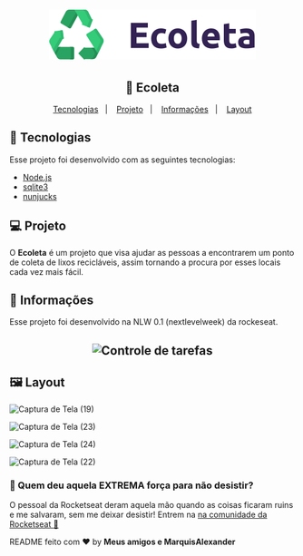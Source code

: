 <h1 align="center">
    <img alt="Ecoleta" src="https://github.com/MarquisAlexander/Ecoleta/blob/master/frontend/public/assets/logo.svg" />
</h1>

<h2 align="center">
  <!--<img alt="Ecoleta" src="https://github.com/MarquisAlexander/Ecoleta/blob/master/frontend/public/assets/logo.svg" width="200px" />-->
  🚀 Ecoleta
</h2>

<p align="center">
  <a href="#rocket-tecnologias">Tecnologias</a>&nbsp;&nbsp;&nbsp;|&nbsp;&nbsp;&nbsp;
  <a href="#-projeto">Projeto</a>&nbsp;&nbsp;&nbsp;|&nbsp;&nbsp;&nbsp;
  <a href="#-informações">Informações</a>&nbsp;&nbsp;&nbsp;|&nbsp;&nbsp;&nbsp;
  <a href="#-layout">Layout</a>
</p>



## :rocket: Tecnologias

Esse projeto foi desenvolvido com as seguintes tecnologias:

- [Node.js](https://nodejs.org/en/)
- [sqlite3](https://www.sqlite.org/index.html)
- [nunjucks](https://mozilla.github.io/nunjucks/)

## 💻 Projeto

O **Ecoleta** é um projeto que visa ajudar as pessoas a encontrarem um ponto de coleta de lixos recicláveis, assim tornando a procura por esses locais cada vez mais fácil.

## 🤔 Informações

Esse projeto foi desenvolvido na NLW 0.1 (nextlevelweek) da rockeseat.
<h2 align="center">
<img alt="Controle de tarefas" src="https://github.com/MarquisAlexander/production-controletarefa-frontend/blob/master/src/assets/rocket.svg" width="200px" />
</h2>


## 🖼 Layout
![Captura de Tela (19)](https://user-images.githubusercontent.com/51330232/83933058-c0760f00-a77b-11ea-815b-3c8de5944415.png)

![Captura de Tela (23)](https://user-images.githubusercontent.com/51330232/83933091-fadfac00-a77b-11ea-8b26-5a14b7eb459e.png)

![Captura de Tela (24)](https://user-images.githubusercontent.com/51330232/83933096-092dc800-a77c-11ea-9bfc-30ab2f933c98.png)

![Captura de Tela (22)](https://user-images.githubusercontent.com/51330232/83933101-177be400-a77c-11ea-86db-70546e44d6b3.png)


### :muscle: Quem deu aquela EXTREMA força para não desistir?

O pessoal da Rocketseat deram aquela mão quando as coisas ficaram ruins e me salvaram, sem me deixar desistir!
Entrem na [na comunidade da Rocketseat :rocket:](https://discordapp.com/invite/gCRAFhc)

README feito com ❤️ by **Meus amigos e MarquisAlexander**

